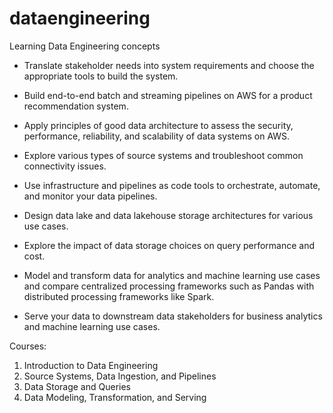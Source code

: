 # dataengineering
Learning Data Engineering concepts

* Translate stakeholder needs into system requirements and choose the appropriate tools to build the system.

* Build end-to-end batch and streaming pipelines on AWS for a product recommendation system.

* Apply principles of good data architecture to assess the security, performance, reliability, and scalability of data systems on AWS.

* Explore various types of source systems and troubleshoot common connectivity issues.

* Use infrastructure and pipelines as code tools to orchestrate, automate, and monitor your data pipelines.

* Design data lake and data lakehouse storage architectures for various use cases.

* Explore the impact of data storage choices on query performance and cost.

* Model and transform data for analytics and machine learning use cases and compare centralized processing frameworks such as Pandas with distributed processing frameworks like Spark.

* Serve your data to downstream data stakeholders for business analytics and machine learning use cases.

Courses:
1. Introduction to Data Engineering
2. Source Systems, Data Ingestion, and Pipelines
3. Data Storage and Queries
4. Data Modeling, Transformation, and Serving

